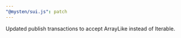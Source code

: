 ```yaml
---
"@mysten/sui.js": patch
---
```


Updated publish transactions to accept ArrayLike instead of Iterable.
